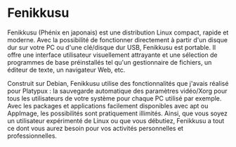 # Fenikkusu

Fenikkusu (Phénix en japonais) est une distribution Linux compact, rapide et moderne. Avec la possibilité de fonctionner directement à partir d'un disque dur sur votre PC ou d'une clé/disque dur USB, Fenikkusu est portable. Il offre une interface utilisateur visuellement attrayante et une sélection de programmes de base préinstallés tel qu'un gestionnaire de fichiers, un éditeur de texte, un navigateur Web, etc.

Construit sur Debian, Fenikkusu utilise des fonctionnalités que j'avais réalisé pour Platypux : la sauvegarde automatique des paramètres vidéo/Xorg pour tous les utilisateurs de votre système pour chaque PC utilisé par exemple. Avec les packages et applications facilement disponibles avec apt ou AppImage, les possibilités sont pratiquement illimités. Ainsi, que vous soyez un utilisateur expérimenté de Linux ou que vous débutiez, Fenikkusu a tout ce dont vous aurez besoin pour vos activités personnelles et professionnelles.
